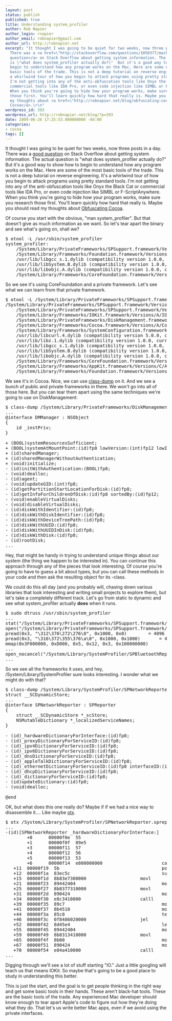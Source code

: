 ```yaml
---
layout: post
status: publish
published: true
title: Understanding system_profiler
author: Rob Napier
author_login: rnapier
author_email: robnapier@gmail.com
author_url: http://robnapier.net
excerpt: "It thought I was going to be quiet for two weeks, now three posts in a day.
  There was a <a href=\"http://stackoverflow.com/questions/1050377/machine-id-for-mac-os/1050569#1050569\">good
  question</a> on Stack Overflow about getting system information. The actual question
  is \"what does system_profiler actually do?\"  But it's a good way to show how to
  begin to understand how any program works on the Mac. Here are some of  the most
  basic tools of the trade. This is not a deep tutorial on reverse engineering. It's
  a whirlwind tour of how you begin to attack programs using pretty standard tools.
  I'm not getting into any of the anti-obfuscation tools like Onyx the Black Cat or
  commercial tools like IDA Pro, or even code injection like SIMBL or F-ScriptAnywhere.
  When you think you're going to hide how your program works, make sure you research
  those first. You'll learn quickly how hard that really is. Maybe you should read
  my thoughts about <a href=\"http://robnapier.net/blog/obfuscating-cocoa-389\">Obfuscating
  Cocoa</a>.\r\n"
wordpress_id: 393
wordpress_url: http://robnapier.net/blog/?p=393
date: 2009-06-26 17:25:53.000000000 -04:00
categories:
- cocoa
tags: []
---
```

It thought I was going to be quiet for two weeks, now three posts in a day. There was a <a href="http://stackoverflow.com/questions/1050377/machine-id-for-mac-os/1050569#1050569">good question</a> on Stack Overflow about getting system information. The actual question is "what does system_profiler actually do?"  But it's a good way to show how to begin to understand how any program works on the Mac. Here are some of  the most basic tools of the trade. This is not a deep tutorial on reverse engineering. It's a whirlwind tour of how you begin to attack programs using pretty standard tools. I'm not getting into any of the anti-obfuscation tools like Onyx the Black Cat or commercial tools like IDA Pro, or even code injection like SIMBL or F-ScriptAnywhere. When you think you're going to hide how your program works, make sure you research those first. You'll learn quickly how hard that really is. Maybe you should read my thoughts about <a href="http://robnapier.net/blog/obfuscating-cocoa-389">Obfuscating Cocoa</a>.
<!-- more -->
Of course you start with the obvious, "man system_profiler". But that doesn't give as much information as we want. So let's tear apart the binary and see what's going on, shall we?

<pre lang="bash">
$ otool -L /usr/sbin/system_profiler
system_profiler:
	/System/Library/PrivateFrameworks/SPSupport.framework/Versions/A/SPSupport (compatibility version 1.0.0, current version 1.0.0)
	/System/Library/Frameworks/Foundation.framework/Versions/C/Foundation (compatibility version 300.0.0, current version 677.22.0)
	/usr/lib/libgcc_s.1.dylib (compatibility version 1.0.0, current version 1.0.0)
	/usr/lib/libSystem.B.dylib (compatibility version 1.0.0, current version 111.1.4)
	/usr/lib/libobjc.A.dylib (compatibility version 1.0.0, current version 227.0.0)
	/System/Library/Frameworks/CoreFoundation.framework/Versions/A/CoreFoundation (compatibility version 150.0.0, current version 476.17.0)
</pre>

So we see it's using CoreFoundation and a private framework. Let's see what we can learn from that private framework.

<pre lang="bash">
$ otool -L /System/Library/PrivateFrameworks/SPSupport.framework/Versions/A/SPSupport
/System/Library/PrivateFrameworks/SPSupport.framework/Versions/A/SPSupport:
	/System/Library/PrivateFrameworks/SPSupport.framework/Versions/A/SPSupport (compatibility version 1.0.0, current version 1.0.0)
	/System/Library/Frameworks/IOKit.framework/Versions/A/IOKit (compatibility version 1.0.0, current version 275.0.0)
	/System/Library/PrivateFrameworks/DiskManagement.framework/Versions/A/DiskManagement (compatibility version 1.0.0, current version 1.0.0)
	/System/Library/Frameworks/Cocoa.framework/Versions/A/Cocoa (compatibility version 1.0.0, current version 12.0.0)
	/System/Library/Frameworks/SystemConfiguration.framework/Versions/A/SystemConfiguration (compatibility version 1.0.0, current version 212.2.0)
	/usr/lib/libcurl.4.dylib (compatibility version 5.0.0, current version 5.0.0)
	/usr/lib/libz.1.dylib (compatibility version 1.0.0, current version 1.2.3)
	/usr/lib/libgcc_s.1.dylib (compatibility version 1.0.0, current version 1.0.0)
	/usr/lib/libSystem.B.dylib (compatibility version 1.0.0, current version 111.1.4)
	/usr/lib/libobjc.A.dylib (compatibility version 1.0.0, current version 227.0.0)
	/System/Library/Frameworks/CoreFoundation.framework/Versions/A/CoreFoundation (compatibility version 150.0.0, current version 476.17.0)
	/System/Library/Frameworks/AppKit.framework/Versions/C/AppKit (compatibility version 45.0.0, current version 949.45.0)
	/System/Library/Frameworks/Foundation.framework/Versions/C/Foundation (compatibility version 300.0.0, current version 677.22.0)
</pre>

We see it's in Cocoa. Nice, we can use <a href="http://www.codethecode.com/projects/class-dump/">class-dump</a> on it. And we see a bunch of public and private frameworks in there. We won't go into all of those here. But you can tear them apart using the same techniques we're going to use on DiskManagement:

<pre lang="objc">
$ class-dump /System/Library/PrivateFrameworks/DiskManagement.framework/Versions/A/DiskManagement
...
@interface DMManager : NSObject
{
    id _instPriv;
}

+ (BOOL)systemResourcesSufficient;
+ (BOOL)systemAtMountPoint:(id)fp8 lowVersion:(int)fp12 lowInclusive:(BOOL)fp16 highVersion:(int)fp20 highInclusive:(BOOL)fp24;
+ (id)sharedManager;
+ (id)sharedManagerWithoutAuthentication;
+ (void)initialize;
- (id)initWithAuthentication:(BOOL)fp8;
- (void)dealloc;
- (id)agent;
- (void)updateGID:(int)fp8;
- (id)getPartitionStartLocationForDisk:(id)fp8;
- (id)getInfoForChildrenOfDisk:(id)fp8 sortedBy:(id)fp12;
- (void)enableVirtualDisks;
- (void)disableVirtualDisks;
- (id)diskWithIdentifier:(id)fp8;
- (id)diskWithDiskIdentifier:(id)fp8;
- (id)diskWithDeviceTreePath:(id)fp8;
- (id)diskWithUUID:(id)fp8;
- (id)diskWithUUIDInDisk:(id)fp8;
- (id)diskWithDisk:(id)fp8;
- (id)rootDisk;
...
</pre>

Hey, that might be handy in trying to understand unique things about our system (the thing we happen to be interested in). You can continue this approach through any of the pieces that look interesting. Of course you're going to have to guess a bit about types, but you can call these methods in your code and then ask the resulting object for its -class.

We could do this all day (and you probably will, chasing down various libraries that look interesting and writing small projects to explore them), but let's take a completely different track. Let's go from static to dynamic and see what system_profiler actually <b>does</b> when it runs.

<pre lang="c">
$ sudo dtruss /usr/sbin/system_profiler
...
stat("/System/Library/PrivateFrameworks/SPSupport.framework/Versions/A/SPSupport\0", 0xBFFFD3E8, 0xFFFFFFFFBFFFBCA4)		 = 0 0
open("/System/Library/PrivateFrameworks/SPSupport.framework/Versions/A/SPSupport\0", 0x0, 0x0)		 = 3 0
pread(0x3, "\312\376\272\276\0", 0x1000, 0x0)		 = 4096 0
pread(0x3, "\316\372\355\376\a\0", 0x1000, 0x1000)		 = 4096 0
mmap(0x3F000000, 0xD000, 0x5, 0x12, 0x3, 0x100000000)		 = 0x3F000000 0
...
open_nocancel("/System/Library/SystemProfiler/SPBluetoothReporter.spreporter/Contents\0", 0x100004, 0x316310)		 = 3 0
...
</pre>

So we see all the frameworks it uses, and hey, /System/Library/SystemProfiler sure looks interesting. I wonder what we might do with that? 

<pre lang="objc">
$ class-dump /System/Library/SystemProfiler/SPNetworkReporter.spreporter/Contents/MacOS/SPNetworkReporter
struct __SCDynamicStore;
...
@interface SPNetworkReporter : SPReporter
{
    struct __SCDynamicStore *_scStore;
    NSMutableDictionary *_localizedServiceNames;
}

- (id)_hardwareDictionaryForInterface:(id)fp8;
- (id)_proxyDictionaryForServiceID:(id)fp8;
- (id)_ipv4DictionaryForServiceID:(id)fp8;
- (id)_ipv6DictionaryForServiceID:(id)fp8;
- (id)_dnsDictionaryForServiceID:(id)fp8;
- (id)_appleTalkDictionaryForServiceID:(id)fp8;
- (id)_ethernetDictionaryForServiceID:(id)fp8 interfaceID:(id)fp12;
- (id)_dhcpDictionaryForServiceID:(id)fp8;
- (id)_dictionaryForServiceID:(id)fp8;
- (id)updateDictionary:(id)fp8;
- (void)dealloc;

@end
</pre>

OK, but what does this one really do? Maybe if if we had a nice way to disassemble it.... Like maybe <a href="http://otx.osxninja.com/">otx</a>.

<pre lang="asm">
$ otx /System/Library/SystemProfiler/SPNetworkReporter.spreporter/Contents/MacOS/SPNetworkReporter
...
-(id)[SPNetworkReporter _hardwareDictionaryForInterface:]
        +0      00000f0e  55                                      pushl           %ebp
        +1      00000f0f  89e5                                    movl            %esp,%ebp
        +3      00000f11  57                                      pushl           %edi
        +4      00000f12  56                                      pushl           %esi
        +5      00000f13  53                                      pushl           %ebx
        +6      00000f14  e800000000                      calll           0x00000f19
   +11  00000f19  5b                                      popl            %ebx
   +12  00000f1a  83ec5c                                  subl            $0x5c,%esp
   +15  00000f1d  8b83e7300000                    movl            0x000030e7(%ebx),%eax
   +21  00000f23  89442404                                movl            %eax,0x04(%esp)
   +25  00000f27  8b8377310000                    movl            0x00003177(%ebx),%eax
   +31  00000f2d  890424                                  movl            %eax,(%esp)
   +34  00000f30  e8c3410000                      calll           0x000050f8                                +[NSMutableDictionary dictionary]
   +39  00000f35  89c7                                    movl            %eax,%edi
   +41  00000f37  8b4510                                  movl            0x10(%ebp),%eax
   +44  00000f3a  85c0                                    testl           %eax,%eax
   +46  00000f3c  0f8486020000                    jel             0x000011c8
   +52  00000f42  8d45e4                                  leal            0xe4(%ebp),%eax
   +55  00000f45  89442404                                movl            %eax,0x04(%esp)
   +59  00000f49  8b8313410000                    movl            0x00004113(%ebx),%eax
   +65  00000f4f  8b00                                    movl            (%eax),%eax
   +67  00000f51  890424                                  movl            %eax,(%esp)
   +70  00000f54  e84a410000                      calll           0x000050a3                                _IOMasterPort
...
</pre>

Digging through we'll see a lot of stuff starting "IO." Just a little googling will teach us that means IOKit. So maybe that's going to be a good place to study in understanding this better.

This is just the start, and the goal is to get people thinking in the right way and get some basic tools in their hands. These aren't black-hat tools. These are the basic tools of the trade. Any experienced Mac developer should know enough to tear apart Apple's code to figure out how they're doing what they do. That let's us write better Mac apps, even if we avoid using the private interfaces.

